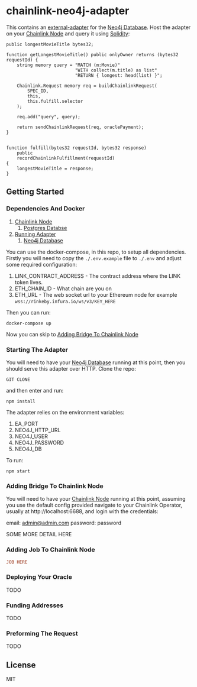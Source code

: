 # chainlink-neo4j-adapter

This contains an [external-adapter](https://docs.chain.link/docs/external-adapters/) for the [Neo4j Database](https://neo4j.com/). Host the adapter on your [Chainlink Node](https://docs.chain.link/docs/running-a-chainlink-node/) and query it using [Solidity](https://docs.soliditylang.org/en/v0.8.11/):

```solidity
public longestMovieTitle bytes32;

function getLongestMovieTitle() public onlyOwner returns (bytes32 requestId) {
    string memory query = "MATCH (m:Movie)"
                          "WITH collect(m.title) as list"
                          "RETURN { longest: head(list) }";

    Chainlink.Request memory req = buildChainlinkRequest(
        SPEC_ID,
        this,
        this.fulfill.selector
    );

    req.add("query", query);

    return sendChainlinkRequest(req, oraclePayment);
}


function fulfill(bytes32 requestId, bytes32 response)
    public
    recordChainlinkFulfillment(requestId)
{
    longestMovieTitle = response;
}
```

## Getting Started

### Dependencies And Docker

1. [Chainlink Node](https://docs.chain.link/docs/running-a-chainlink-node/)
   1. [Postgres Databse](https://www.postgresql.org/)
2. [Running Adapter](#starting_the_adapter)
   1. [Neo4j Database](https://neo4j.com/)

You can use the docker-compose, in this repo, to setup all dependencies. Firstly you will need to copy the `./.env.example` file to `./.env` and adjust some required configuration:

1. LINK_CONTRACT_ADDRESS - The contract address where the LINK token lives.
2. ETH_CHAIN_ID - What chain are you on
3. ETH_URL - The web socket url to your Ethereum node for example `wss://rinkeby.infura.io/ws/v3/KEY_HERE`

Then you can run:

```
docker-compose up
```

Now you can skip to [Adding Bridge To Chainlink Node](#Adding_Bridge_To_Chainlink_Node)

### Starting The Adapter

You will need to have your [Neo4j Database](https://neo4j.com/) running at this point, then you should serve this adapter over HTTP. Clone the repo:

```
GIT CLONE
```

and then enter and run:

```
npm install
```

The adapter relies on the environment variables:

1. EA_PORT
2. NEO4J_HTTP_URL
3. NEO4J_USER
4. NEO4J_PASSWORD
5. NEO4J_DB

To run:

```
npm start
```

### Adding Bridge To Chainlink Node

You will need to have your [Chainlink Node](https://docs.chain.link/docs/running-a-chainlink-node/) running at this point, assuming you use the default config provided navigate to your Chainlink Operator, usually at http://localhost:6688, and login with the credentials:

email: admin@admin.com
password: password

SOME MORE DETAIL HERE

### Adding Job To Chainlink Node

```toml
JOB HERE
```

### Deploying Your Oracle

TODO

### Funding Addresses

TODO

### Preforming The Request

TODO

## License

MIT

